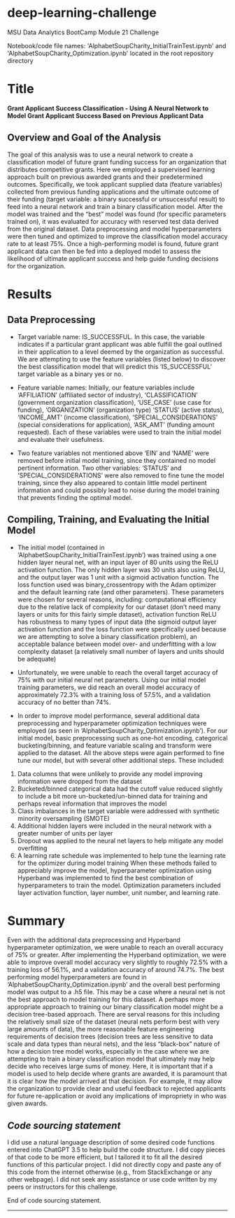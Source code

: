 # deep-learning-challenge

MSU Data Analytics BootCamp Module 21 Challenge

Notebook/code file names: 'AlphabetSoupCharity_InitialTrainTest.ipynb' and 'AlphabetSoupCharity_Optimization.ipynb' located in the root repository directory

# Title

**Grant Applicant Success Classification - Using A Neural Network to Model Grant Applicant Success Based on Previous Applicant Data**

## Overview and Goal of the Analysis

The goal of this analysis was to use a neural network to create a classification model of future grant funding success for an organization that distributes competitive grants. Here we employed a supervised learning approach built on previous awarded grants and their predetermined outcomes. Specifically, we took applicant supplied data (feature variables) collected from previous funding applications and the ultimate outcome of their funding (target variable: a binary successful or unsuccessful result) to feed into a neural network and train a binary classification model. After the model was trained and the “best” model was found (for specific parameters trained on), it was evaluated for accuracy with reserved test data derived from the original dataset. Data preprocessing and model hyperparameters were then tuned and optimized to improve the classification model accuracy rate to at least 75%. Once a high-performing model is found, future grant applicant data can then be fed into a deployed model to assess the likelihood of ultimate applicant success and help guide funding decisions for the organization.

# Results

## Data Preprocessing

- Target variable name: IS_SUCCESSFUL. In this case, the variable indicates if a particular grant applicant was able fulfill the goal outlined in their application to a level deemed by the organization as successful. We are attempting to use the feature variables (listed below) to discover the best classification model that will predict this ‘IS_SUCCESSFUL’ target variable as a binary yes or no.

- Feature variable names: Initially, our feature variables include ‘AFFILIATION’ (affiliated sector of industry), ‘CLASSIFICATION’ (government organization classification), ‘USE_CASE’ (use case for funding), ‘ORGANIZATION’ (organization type) ‘STATUS’ (active status), ‘INCOME_AMT’ (income classification), ‘SPECIAL_CONSIDERATIONS’ (special considerations for application), ‘ASK_AMT’ (funding amount requested). Each of these variables were used to train the initial model and evaluate their usefulness.

- Two feature variables not mentioned above ‘EIN’ and ‘NAME’ were removed before initial model training, since they contained no model pertinent information. Two other variables: ‘STATUS’ and ‘SPECIAL_CONSIDERATIONS’ were also removed to fine tune the model training, since they also appeared to contain little model pertinent information and could possibly lead to noise during the model training that prevents finding the optimal model.

## Compiling, Training, and Evaluating the Initial Model

- The initial model (contained in ‘AlphabetSoupCharity_InitialTrainTest.ipynb’) was trained using a one hidden layer neural net, with an input layer of 80 units using the ReLU activation function. The only hidden layer was 30 units also using ReLU, and the output layer was 1 unit with a sigmoid activation function. The loss function used was binary_crossentropy with the Adam optimizer and the default learning rate (and other parameters). These parameters were chosen for several reasons, including: computational efficiency due to the relative lack of complexity for our dataset (don’t need many layers or units for this fairly simple dataset), activation function ReLU has robustness to many types of input data (the sigmoid output layer activation function and the loss function were specifically used because we are attempting to solve a binary classification problem), an acceptable balance between model over- and underfitting with a low complexity dataset (a relatively small number of layers and units should be adequate)

- Unfortunately, we were unable to reach the overall target accuracy of 75% with our initial neural net parameters. Using our initial model training parameters, we did reach an overall model accuracy of approximately 72.3% with a training loss of 57.5%, and a validation accuracy of no better than 74%.

- In order to improve model performance, several additional data preprocessing and hyperparameter optimization techniques were employed (as seen in ‘AlphabetSoupCharity_Optimization.ipynb’). For our initial model, basic preprocessing such as one-hot encoding, categorical bucketing/binning, and feature variable scaling and transform were applied to the dataset. All the above steps were again performed to fine tune our model, but with several other additional steps. These included:

1. Data columns that were unlikely to provide any model improving information were dropped from the dataset
2. Bucketed/binned categorical data had the cutoff value reduced slightly to include a bit more un-bucketed/un-binned data for training and perhaps reveal information that improves the model
3. Class imbalances in the target variable were addressed with synthetic minority oversampling (SMOTE)
4. Additional hidden layers were included in the neural network with a greater number of units per layer
5. Dropout was applied to the neural net layers to help mitigate any model overfitting
6. A learning rate schedule was implemented to help tune the learning rate for the optimizer during model training
   When these methods failed to appreciably improve the model, hyperparameter optimization using Hyperband was implemented to find the best combination of hyperparameters to train the model. Optimization parameters included layer activation function, layer number, unit number, and learning rate.

# Summary

Even with the additional data preprocessing and Hyperband hyperparameter optimization, we were unable to reach an overall accuracy of 75% or greater. After implementing the Hyperband optimization, we were able to improve overall model accuracy very slightly to roughly 72.5% with a training loss of 56.1%, and a validation accuracy of around 74.7%. The best performing model hyperparameters are found in ‘AlphabetSoupCharity_Optimization.ipynb’ and the overall best performing model was output to a .h5 file.
This may be a case where a neural net is not the best approach to model training for this dataset. A perhaps more appropriate approach to training our binary classification model might be a decision tree-based approach. There are serval reasons for this including the relatively small size of the dataset (neural nets perform best with very large amounts of data), the more reasonable feature engineering requirements of decision trees (decision trees are less sensitive to data scale and data types than neural nets), and the less “black-box” nature of how a decision tree model works, especially in the case where we are attempting to train a binary classification model that ultimately may help decide who receives large sums of money. Here, it is important that if a model is used to help decide where grants are awarded, it is paramount that it is clear how the model arrived at that decision. For example, it may allow the organization to provide clear and useful feedback to rejected applicants for future re-application or avoid any implications of impropriety in who was given awards.

## _Code sourcing statement_

I did use a natural language description of some desired code functions entered into ChatGPT 3.5 to help build the code structure. I did copy pieces of that code to be more efficient, but I tailored it to fit all the desired functions of this particular project. I did not directly copy and paste any of this code from the internet otherwise (e.g., from StackExchange or any other webpage). I did not seek any assistance or use code written by my peers or instructors for this challenge.

End of code sourcing statement.

---
